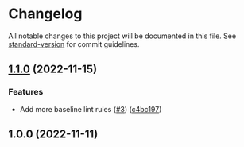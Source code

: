 # Changelog

All notable changes to this project will be documented in this file. See [standard-version](https://github.com/conventional-changelog/standard-version) for commit guidelines.

## [1.1.0](https://github.com/adamhamlin/eslint-config/compare/v1.0.0...v1.1.0) (2022-11-15)


### Features

* Add more baseline lint rules ([#3](https://github.com/adamhamlin/eslint-config/issues/3)) ([c4bc197](https://github.com/adamhamlin/eslint-config/commit/c4bc197776dc7e0df9bbee4938153bb0aab4a82e))

## 1.0.0 (2022-11-11)
